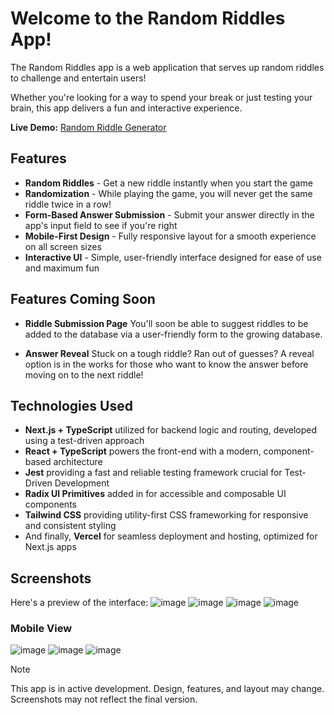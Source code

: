 # Welcome to the Random Riddles App!
The Random Riddles app is a web application that serves up random riddles to challenge and entertain users! 

Whether you're looking for a way to spend your break or just testing your brain, this app delivers a fun and interactive experience.

<b>Live Demo:</b> [Random Riddle Generator](https://riddles-app-ten.vercel.app)

## Features
- <b>Random Riddles</b> - Get a new riddle instantly when you start the game
- <b>Randomization</b> - While playing the game, you will never get the same riddle twice in a row!
- <b>Form-Based Answer Submission</b> - Submit your answer directly in the app's input field to see if you're right
- <b>Mobile-First Design</b> - Fully responsive layout for a smooth experience on all screen sizes
- <b>Interactive UI</b> - Simple, user-friendly interface designed for ease of use and maximum fun

## Features Coming Soon
- <b>Riddle Submission Page</b>
You'll soon be able to suggest riddles to be added to the database via a user-friendly form to the growing database.

- <b>Answer Reveal</b>
Stuck on a tough riddle? Ran out of guesses? A reveal option is in the works for those who want to know the answer before moving on to the next riddle!

## Technologies Used
- <b>Next.js + TypeScript</b> utilized for backend logic and routing, developed using a test-driven approach
- <b>React + TypeScript</b> powers the front-end with a modern, component-based architecture
- <b>Jest</b> providing a fast and reliable testing framework crucial for Test-Driven Development
- <b>Radix UI Primitives</b> added in for accessible and composable UI components
- <b>Tailwind CSS</b> providing utility-first CSS frameworking for responsive and consistent styling
- And finally, <b>Vercel</b> for seamless deployment and hosting, optimized for Next.js apps

## Screenshots
Here's a preview of the interface:
![image](https://github.com/user-attachments/assets/3de5dbff-6a22-4abf-b209-93ea115f8bb0)
![image](https://github.com/user-attachments/assets/2a9fbdbf-b136-4fe6-a349-a1b8f590c119)
![image](https://github.com/user-attachments/assets/a66bc650-bf31-4e22-8b7e-ff66f8760433)
![image](https://github.com/user-attachments/assets/fc4eb207-e014-4e93-819d-e90f7fa281e0)

### Mobile View
![image](https://github.com/user-attachments/assets/d1670efc-7f29-4b85-a477-a4b926b2c0ef)
![image](https://github.com/user-attachments/assets/d87d8f7e-e40e-458a-8384-5e3efb84e9f5)
![image](https://github.com/user-attachments/assets/fd8d3710-b256-44ae-aa01-113a7838e148)

> [!NOTE]
> This app is in active development. Design, features, and layout may change. Screenshots may not reflect the final version.

